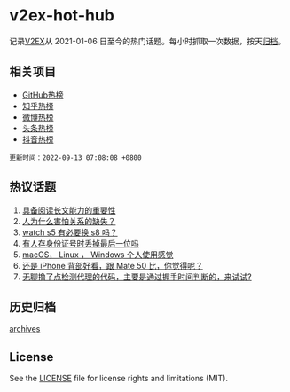 # v2ex-hot-hub

 记录[V2EX](https://www.v2ex.com/)从 2021-01-06 日至今的热门话题。每小时抓取一次数据，按天[归档](archives)。
 
 ## 相关项目

- [GitHub热榜](https://github.com/snaildev/github-hot-hub)
- [知乎热榜](https://github.com/snaildev/zhihu-hot-hub)
- [微博热榜](https://github.com/snaildev/weibo-hot-hub)
- [头条热榜](https://github.com/snaildev/toutiao-hot-hub)
- [抖音热榜](https://github.com/snaildev/douyin-hot-hub)


 `更新时间：2022-09-13 07:08:08 +0800`

## 热议话题

1. [具备阅读长文能力的重要性](https://www.v2ex.com/t/879381)
1. [人为什么害怕关系的缺失？](https://www.v2ex.com/t/879407)
1. [watch s5 有必要换 s8 吗？](https://www.v2ex.com/t/879419)
1. [有人存身份证号时丢掉最后一位吗](https://www.v2ex.com/t/879424)
1. [macOS， Linux ， Windows 个人使用感觉](https://www.v2ex.com/t/879442)
1. [还是 iPhone 背部好看，跟 Mate 50 比，你觉得呢？](https://www.v2ex.com/t/879467)
1. [无聊撸了点检测代理的代码，主要是通过握手时间判断的，来试试?](https://www.v2ex.com/t/879471)

## 历史归档

[archives](archives)

## License

See the [LICENSE](LICENSE) file for license rights and limitations (MIT).

